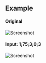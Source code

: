 ## Example 

#### Original
![Screenshot](image.jpg=500x500) 

#### Input: 1;75;3;0;3
![Screenshot](final.jpg=500x500)
